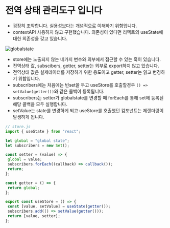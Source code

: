 # 전역 상태 관리도구 입니다
 - 굉장히 조악합니다. 실용성보다는 개념적으로 이해하기 위함입니다.
 - contextAPI 사용하지 않고 구현했습니다. 의존성이 있다면 리엑트의 useState에 대한 의존성을 갖고 있습니다.
 
 ![globalstate](https://user-images.githubusercontent.com/59566239/214877242-61c1dae2-d504-4e9c-8d41-58e5283e8c35.gif)

 - store에는 노출되지 않는 네가지 변수와 외부에서 접근할 수 있는 훅이 있습니다.
 - 전역상태 값, subscibers, getter, setter는 외부로 export하지 않고 있습니다.
 - 전역상태 값은 실제데이터를 저장하기 위한 용도이고 getter, setter는 읽고 변경하기 위함입니다.
 - subscribers에는 처음에는 빈set을 두고 useStore를 호출할경우 `() => setValue(getter())`와 같은 콜백이 등록됩니다.
 - subscribers는 setter가 globalstate를 변경할 때 forEach를 통해 set에 등록된 해당 콜백을 모두 실행합니다.
 - setValue는 state를 변경하게 되고 useStore를 호출했던 컴포넌트는 제랜더링이 발생하게 됩니다.
 
 ```javascript
 // store.js
import { useState } from "react";

let global = "global state";
let subscribers = new Set();

const setter = (value) => {
  global = value;
  subscribers.forEach((callback) => callback());
  return;
};

const getter = () => {
  return global;
};

export const useStore = () => {
  const [value, setValue] = useState(getter());
  subscribers.add(() => setValue(getter()));
  return [value, setter];
};

 ```
